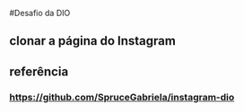 #Desafio da DIO
## clonar a página do Instagram

## referência
### https://github.com/SpruceGabriela/instagram-dio